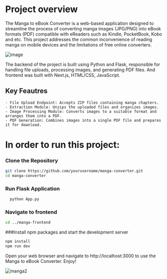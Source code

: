 # Project overview

The Manga to eBook Converter is a web-based application designed to streamline the process of converting manga images (JPG/PNG) into eBook formats (PDF) compatible with eReaders such as Kindle, PocketBook, Kobo and etc. This project addresses the common inconvenience of reading manga on mobile devices and the limitations of free online converters.

![image](https://github.com/user-attachments/assets/2ea34027-3271-4b6e-a61f-0b212f47f5e3)


The backend of the project is built using Python and Flask, responsible for handling file uploads, processing images, and generating PDF files. And frontend was built with Next.js, HTML/CSS, JavaScript.

## Key Feautres
    - File Upload Endpoint: Accepts ZIP files containing manga chapters.
    - Extraction Module: Unzips the uploaded files and organizes images.
    - Image Processing Module: Converts images to a suitable format and arranges them into a PDF.
    - PDF Generation: Combines images into a single PDF file and prepares it for download.

# In order to run this project:

### Clone the Repository

```bash
git clone https://github.com/yourusername/manga-converter.git
cd manga-converter
```

### Run Flask Application
```bash
  python App.py
```

### Navigate to frontend
```bash
cd ../manga-frontend
```

###Install npm packages and start the development server
```bash
npm install
npm run dev
```

Open your web browser and navigate to http://localhost:3000 to use the Manga to eBook Converter. Enjoy! 

![manga2](https://github.com/user-attachments/assets/5a4989ec-7764-4df3-96e6-d3cacee14ba1)


